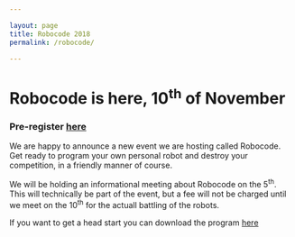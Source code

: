 ```yaml
---

layout: page
title: Robocode 2018
permalink: /robocode/

---
```


# Robocode is here, 10<sup>th</sup> of November 

### Pre-register [here][prereg]

We are happy to announce a new event we are hosting called Robocode. Get ready to program your own personal robot and destroy your competition, in a friendly manner of course. 

We will be holding an informational meeting about Robocode on the 5<sup>th</sup>. This will technically be part of the event, but a fee will not be charged until we meet on the 10<sup>th</sup> for the actuall battling of the robots. 

If you want to get a head start you can download the program [here][robocode]


[robocode]: https://robocode.sourceforge.io/
[prereg]: https://docs.google.com/forms/d/e/1FAIpQLSchsn5GW4XCcQAdmWlcy_RlRr8HXViZeXF0hDagANh5dkHEhQ/viewform